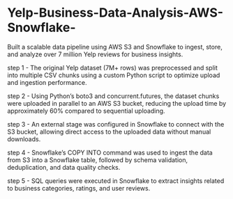 # Yelp-Business-Data-Analysis-AWS-Snowflake-
Built a scalable data pipeline using AWS S3 and Snowflake to ingest, store, and analyze over 7 million Yelp reviews for business insights.

step 1 - The original Yelp dataset (7M+ rows) was preprocessed and split into multiple CSV chunks using a custom Python script to optimize upload and ingestion performance.

step 2 - Using Python’s boto3 and concurrent.futures, the dataset chunks were uploaded in parallel to an AWS S3 bucket, reducing the upload time by approximately 60% compared to sequential uploading.

step 3 - An external stage was configured in Snowflake to connect with the S3 bucket, allowing direct access to the uploaded data without manual downloads.

step 4 - Snowflake’s COPY INTO command was used to ingest the data from S3 into a Snowflake table, followed by schema validation, deduplication, and data quality checks.

step 5 - SQL queries were executed in Snowflake to extract insights related to business categories, ratings, and user reviews. 

